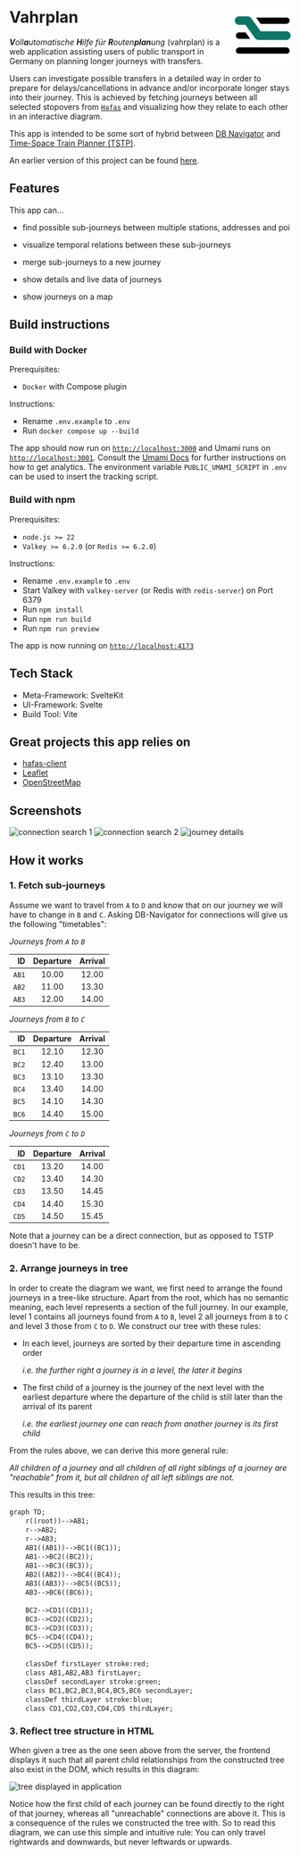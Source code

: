 # Vahrplan <img src="static/favicon.svg" align="right" height="100"/>

_**V**oll**a**utomatische **H**ilfe für **R**outen**plan**ung_ (vahrplan) is a web application assisting users of public transport in Germany on planning longer journeys with transfers.

Users can investigate possible transfers in a detailed way in order to prepare for delays/cancellations in advance and/or incorporate longer stays into their journey. This is achieved by fetching journeys between all selected stopovers from [`Hafas`](https://de.wikipedia.org/wiki/HAFAS) and visualizing how they relate to each other in an interactive diagram.

This app is intended to be some sort of hybrid between [DB Navigator](https://bahn.de) and [Time-Space Train Planner (TSTP)](https://github.com/traines-source/time-space-train-planner).

An earlier version of this project can be found [here](https://github.com/dabund24/Zug).

## Features

This app can...

- find possible sub-journeys between multiple stations, addresses and poi

- visualize temporal relations between these sub-journeys

- merge sub-journeys to a new journey

- show details and live data of journeys

- show journeys on a map

## Build instructions

### Build with Docker

Prerequisites:
- `Docker` with Compose plugin

Instructions:
- Rename `.env.example` to `.env`
- Run `docker compose up --build`

The app should now run on [`http://localhost:3000`](http://localhost:3000) and Umami runs on [`http://localhost:3001`](http://localhost:3001). Consult the [Umami Docs](https://umami.is/docs/login) for further instructions on how to get analytics. The environment variable `PUBLIC_UMAMI_SCRIPT` in `.env` can be used to insert the tracking script.

### Build with npm

Prerequisites:
- `node.js >= 22`
- `Valkey >= 6.2.0` (or `Redis >= 6.2.0`)

Instructions:
- Rename `.env.example` to `.env`
- Start Valkey with `valkey-server` (or Redis with `redis-server`) on Port 6379
- Run `npm install`
- Run `npm run build`
- Run `npm run preview`

The app is now running on [`http://localhost:4173`](http://localhost:4173)

## Tech Stack

- Meta-Framework: SvelteKit
- UI-Framework: Svelte
- Build Tool: Vite

## Great projects this app relies on

- [hafas-client](https://github.com/public-transport/hafas-client)
- [Leaflet](https://leafletjs.com)
- [OpenStreetMap](https://www.openstreetmap.org)

## Screenshots

![connection search 1](media/connection_search_1.png)
![connection search 2](media/connection_search_2.png)
![journey details](media/journey_details.png)

## How it works

### 1. Fetch sub-journeys

Assume we want to travel from `A` to `D` and know that on our journey we will have to change in `B` and `C`. Asking DB-Navigator for connections will give us the following "timetables":

*Journeys from `A` to `B`*

|    ID | Departure | Arrival |
|------:|:---------:|:-------:|
| `AB1` |   10.00   |  12.00  |
| `AB2` |   11.00   |  13.30  |
| `AB3` |   12.00   |  14.00  |

*Journeys from `B` to `C`*

|    ID | Departure | Arrival |
|------:|:---------:|:-------:|
| `BC1` |   12.10   |  12.30  |
| `BC2` |   12.40   |  13.00  |
| `BC3` |   13.10   |  13.30  |
| `BC4` |   13.40   |  14.00  |
| `BC5` |   14.10   |  14.30  |
| `BC6` |   14.40   |  15.00  |

*Journeys from `C` to `D`*

|    ID | Departure | Arrival |
|------:|:---------:|:-------:|
| `CD1` |   13.20   |  14.00  |
| `CD2` |   13.40   |  14.30  |
| `CD3` |   13.50   |  14.45  |
| `CD4` |   14.40   |  15.30  |
| `CD5` |   14.50   |  15.45  |

Note that a journey can be a direct connection, but as opposed to TSTP doesn't have to be.

### 2. Arrange journeys in tree

In order to create the diagram we want, we first need to arrange the found journeys in a tree-like structure. Apart from the root, which has no semantic meaning, each level represents a section of the full journey. In our example, level 1 contains all journeys found from `A` to `B`, level 2 all journeys from `B` to `C` and level 3 those from `C` to `D`. We construct our tree with these rules:

- In each level, journeys are sorted by their departure time in ascending order

  *i.e. the further right a journey is in a level, the later it begins*

- The first child of a journey is the journey of the next level with the earliest departure where the departure of the child is still later than the arrival of its parent

  *i.e. the earliest journey one can reach from another journey is its first child*

From the rules above, we can derive this more general rule:

*All children of a journey and all children of all right siblings of a journey are "reachable" from it, but all children of all left siblings are not.*

This results in this tree:

```mermaid
graph TD;
    r((root))-->AB1;
    r-->AB2;
    r-->AB3;
    AB1((AB1))-->BC1((BC1));
    AB1-->BC2((BC2));
    AB1-->BC3((BC3));
    AB2((AB2))-->BC4((BC4));
    AB3((AB3))-->BC5((BC5));
    AB3-->BC6((BC6));

    BC2-->CD1((CD1));
    BC3-->CD2((CD2));
    BC3-->CD3((CD3));
    BC5-->CD4((CD4));
    BC5-->CD5((CD5));

    classDef firstLayer stroke:red;
    class AB1,AB2,AB3 firstLayer;
    classDef secondLayer stroke:green;
    class BC1,BC2,BC3,BC4,BC5,BC6 secondLayer;
    classDef thirdLayer stroke:blue;
    class CD1,CD2,CD3,CD4,CD5 thirdLayer;
```

### 3. Reflect tree structure in HTML

When given a tree as the one seen above from the server, the frontend displays it such that all parent child relationships from the constructed tree also exist in the DOM, which results in this diagram:

![tree displayed in application](media/tree_showcase.png)

Notice how the first child of each journey can be found directly to the right of that journey, whereas all "unreachable" connections are above it. This is a consequence of the rules we constructed the tree with. So to read this diagram, we can use this simple and intuitive rule: You can only travel rightwards and downwards, but never leftwards or upwards.
